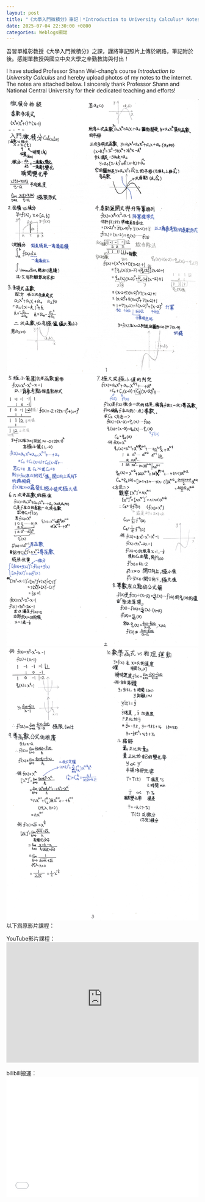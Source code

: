 ```yaml
---
layout: post
title: "《大學入門微積分》筆記｜*Introduction to University Calculus* Notes"
date: 2025-07-04 22:30:00 +0800
categories: Weblogs網誌
---
```

吾習單維彰教授《大學入門微積分》之課，謹將筆記照片上傳於網路，筆記附於後。感謝單教授與國立中央大學之辛勤教誨與付出！

I have studied Professor Shann Wei-chang’s course *Introduction to University Calculus* and hereby upload photos of my notes to the internet. The notes are attached below. I sincerely thank Professor Shann and National Central University for their dedicated teaching and efforts!

<img src="https://raw.githubusercontent.com/YongZS1218/yongzs1218.github.io/refs/heads/main/_posts/_pictures%2C%20audios%20and%20videos/%E5%A4%A7%E5%AD%B8%E5%85%A5%E9%96%80%E5%BE%AE%E7%A9%8D%E5%88%861.jpg" alt="P1"/>
<img src="https://raw.githubusercontent.com/YongZS1218/yongzs1218.github.io/refs/heads/main/_posts/_pictures%2C%20audios%20and%20videos/%E5%A4%A7%E5%AD%B8%E5%85%A5%E9%96%80%E5%BE%AE%E7%A9%8D%E5%88%862.jpg" alt="P2"/>
<img src="https://raw.githubusercontent.com/YongZS1218/yongzs1218.github.io/refs/heads/main/_posts/_pictures%2C%20audios%20and%20videos/%E5%A4%A7%E5%AD%B8%E5%85%A5%E9%96%80%E5%BE%AE%E7%A9%8D%E5%88%863.jpg" alt="P3"/>
以下爲原影片課程：

YouTube影片課程：<iframe width="100%" height="315" src="https://www.youtube-nocookie.com/embed/videoseries?si=ekiFcKlFLAdfN5Kq&amp;list=PL09B4C92AD57E0090" title="YouTube video player" frameborder="0" allow="accelerometer; autoplay; clipboard-write; encrypted-media; gyroscope; picture-in-picture; web-share" referrerpolicy="strict-origin-when-cross-origin" allowfullscreen></iframe>

bilibili搬運：<iframe width="100%" height="315" src="//player.bilibili.com/player.html?isOutside=true&aid=75458778&bvid=BV1aE411e7kJ&cid=129079481&p=1" scrolling="no" border="0" frameborder="no" framespacing="0" allowfullscreen="true"></iframe>

